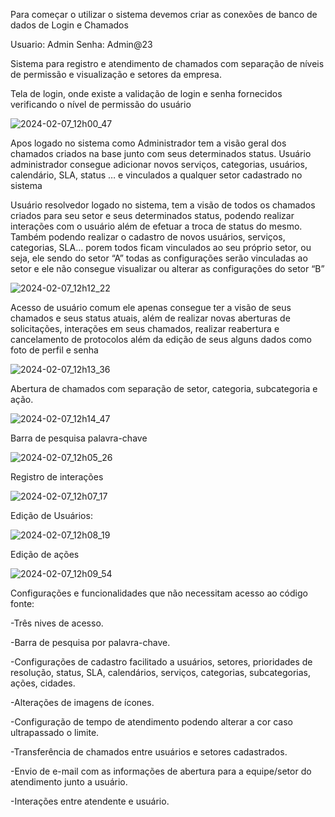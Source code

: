Para começar o utilizar o sistema devemos criar as conexões de banco de dados de Login e Chamados 

Usuario: Admin
Senha: Admin@23


Sistema para registro e atendimento de chamados com separação de níveis de permissão e visualização e setores da empresa. 

Tela de login, onde existe a validação de login e senha fornecidos verificando o nível de permissão do usuário 

![2024-02-07_12h00_47](https://github.com/Gabriel-Santos-cwb/PHP_Sistema_chamados_V1/assets/97534186/0641369a-c938-41ed-be75-394ee5f8a65a)



Apos logado no sistema como Administrador tem a visão geral dos chamados criados na base junto com seus determinados status. Usuário administrador consegue adicionar novos serviços, categorias, usuários, calendário, SLA, status … e vinculados a qualquer setor cadastrado no sistema 

Usuário resolvedor logado no sistema, tem a visão de todos os chamados criados para seu setor e seus determinados status, podendo realizar interações com o usuário além de efetuar a troca de status do mesmo. Também podendo realizar o cadastro de novos usuários, serviços, categorias, SLA… porem todos ficam vinculados ao seu próprio setor, ou seja, ele sendo do setor “A” todas as configurações serão vinculadas ao setor e ele não consegue visualizar ou alterar as configurações do setor “B” 

![2024-02-07_12h12_22](https://github.com/Gabriel-Santos-cwb/PHP_Sistema_chamados_V1/assets/97534186/5c7e1798-fca2-4361-a129-0de7d1da03ac)



Acesso de usuário comum ele apenas consegue ter a visão de seus chamados e seus status atuais, além de realizar novas aberturas de solicitações, interações em seus chamados, realizar reabertura e cancelamento de protocolos além da edição de seus alguns dados como foto de perfil e senha

![2024-02-07_12h13_36](https://github.com/Gabriel-Santos-cwb/PHP_Sistema_chamados_V1/assets/97534186/fa81d203-d5bc-42a3-9ca9-4920ce3812f6)


Abertura de chamados com separação de setor, categoria, subcategoria e ação. 

![2024-02-07_12h14_47](https://github.com/Gabriel-Santos-cwb/PHP_Sistema_chamados_V1/assets/97534186/b3a3b3ea-79e3-439b-a0f4-a6fb96a5e7a9)



Barra de pesquisa palavra-chave 

![2024-02-07_12h05_26](https://github.com/Gabriel-Santos-cwb/PHP_Sistema_chamados_V1/assets/97534186/6cf3978c-3a5f-464a-9ea5-a931a0636e77)


Registro de interações 

![2024-02-07_12h07_17](https://github.com/Gabriel-Santos-cwb/PHP_Sistema_chamados_V1/assets/97534186/ef244c1a-c9d1-46ef-9f0c-263e7609598a)


Edição de Usuários:

![2024-02-07_12h08_19](https://github.com/Gabriel-Santos-cwb/PHP_Sistema_chamados_V1/assets/97534186/34f84ec9-76a1-49a3-9e56-5f2aa064a4c9)


Edição de ações 

![2024-02-07_12h09_54](https://github.com/Gabriel-Santos-cwb/PHP_Sistema_chamados_V1/assets/97534186/01e95a82-c867-45bb-ab73-4ac1485d1993)


Configurações e funcionalidades que não necessitam acesso ao código fonte: 

-Três nives de acesso.

-Barra de pesquisa por palavra-chave.

-Configurações de cadastro facilitado a usuários, setores, prioridades de resolução, status, SLA, calendários, serviços, categorias, subcategorias, ações, cidades.

-Alterações de imagens de ícones. 

-Configuração de tempo de atendimento podendo alterar a cor caso ultrapassado o limite.

-Transferência de chamados entre usuários e setores cadastrados.

-Envio de e-mail com as informações de abertura para a equipe/setor do atendimento junto a usuário. 

-Interações entre atendente e usuário.  

